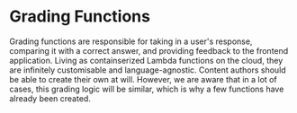 # Grading Functions 

Grading functions are responsible for taking in a user's response, comparing it with a correct answer, and providing feedback to the frontend application. Living as containserized Lambda functions on the cloud, they are infinitely customisable and language-agnostic. Content authors should be able to create their own at will. However, we are aware that in a lot of cases, this grading logic will be similar, which is why a few functions have already been created. 